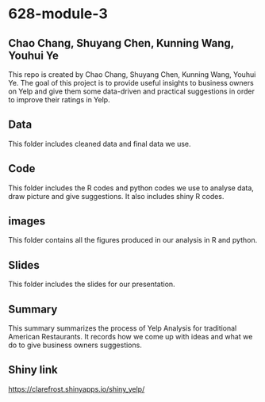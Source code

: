 # 628-module-3

## Chao Chang, Shuyang Chen, Kunning Wang, Youhui Ye

This repo is created by Chao Chang, Shuyang Chen, Kunning Wang, Youhui Ye. The goal of this project is to provide useful insights to business owners on Yelp and give them some data-driven and practical suggestions in order to improve their ratings in Yelp.

## Data
This folder includes cleaned data and final data we use.

## Code
This folder includes the R codes and python codes we use to analyse data, draw picture and give suggestions. It also includes shiny R codes.

## images
This folder contains all the figures produced in our analysis in R and python.

## Slides
This folder includes the slides for our presentation.

## Summary
This summary summarizes the process of Yelp Analysis for traditional American Restaurants. It records how we come up with ideas and what we do to give business owners suggestions.

## Shiny link
https://clarefrost.shinyapps.io/shiny_yelp/
